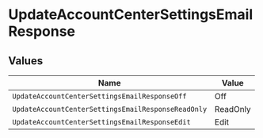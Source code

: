 # UpdateAccountCenterSettingsEmailResponse


## Values

| Name                                               | Value                                              |
| -------------------------------------------------- | -------------------------------------------------- |
| `UpdateAccountCenterSettingsEmailResponseOff`      | Off                                                |
| `UpdateAccountCenterSettingsEmailResponseReadOnly` | ReadOnly                                           |
| `UpdateAccountCenterSettingsEmailResponseEdit`     | Edit                                               |